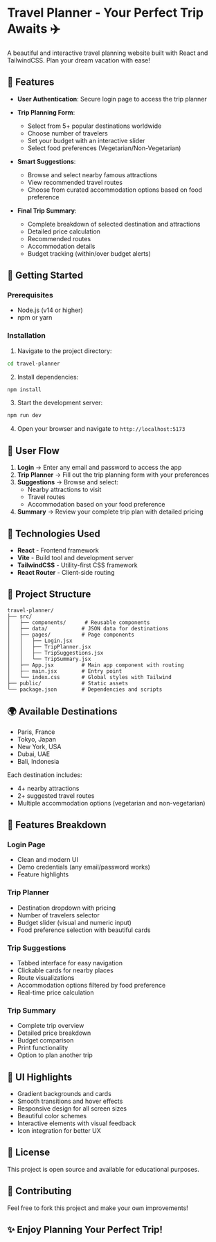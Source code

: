 # Travel Planner - Your Perfect Trip Awaits ✈️

A beautiful and interactive travel planning website built with React and TailwindCSS. Plan your dream vacation with ease!

## 🌟 Features

- **User Authentication**: Secure login page to access the trip planner
- **Trip Planning Form**: 
  - Select from 5+ popular destinations worldwide
  - Choose number of travelers
  - Set your budget with an interactive slider
  - Select food preferences (Vegetarian/Non-Vegetarian)
  
- **Smart Suggestions**:
  - Browse and select nearby famous attractions
  - View recommended travel routes
  - Choose from curated accommodation options based on food preference
  
- **Final Trip Summary**:
  - Complete breakdown of selected destination and attractions
  - Detailed price calculation
  - Recommended routes
  - Accommodation details
  - Budget tracking (within/over budget alerts)

## 🚀 Getting Started

### Prerequisites

- Node.js (v14 or higher)
- npm or yarn

### Installation

1. Navigate to the project directory:
```bash
cd travel-planner
```

2. Install dependencies:
```bash
npm install
```

3. Start the development server:
```bash
npm run dev
```

4. Open your browser and navigate to `http://localhost:5173`

## 📱 User Flow

1. **Login** → Enter any email and password to access the app
2. **Trip Planner** → Fill out the trip planning form with your preferences
3. **Suggestions** → Browse and select:
   - Nearby attractions to visit
   - Travel routes
   - Accommodation based on your food preference
4. **Summary** → Review your complete trip plan with detailed pricing

## 🎨 Technologies Used

- **React** - Frontend framework
- **Vite** - Build tool and development server
- **TailwindCSS** - Utility-first CSS framework
- **React Router** - Client-side routing

## 📂 Project Structure

```
travel-planner/
├── src/
│   ├── components/      # Reusable components
│   ├── data/           # JSON data for destinations
│   ├── pages/          # Page components
│   │   ├── Login.jsx
│   │   ├── TripPlanner.jsx
│   │   ├── TripSuggestions.jsx
│   │   └── TripSummary.jsx
│   ├── App.jsx         # Main app component with routing
│   ├── main.jsx        # Entry point
│   └── index.css       # Global styles with Tailwind
├── public/             # Static assets
└── package.json        # Dependencies and scripts
```

## 🌍 Available Destinations

- Paris, France
- Tokyo, Japan
- New York, USA
- Dubai, UAE
- Bali, Indonesia

Each destination includes:
- 4+ nearby attractions
- 2+ suggested travel routes
- Multiple accommodation options (vegetarian and non-vegetarian)

## 🎯 Features Breakdown

### Login Page
- Clean and modern UI
- Demo credentials (any email/password works)
- Feature highlights

### Trip Planner
- Destination dropdown with pricing
- Number of travelers selector
- Budget slider (visual and numeric input)
- Food preference selection with beautiful cards

### Trip Suggestions
- Tabbed interface for easy navigation
- Clickable cards for nearby places
- Route visualizations
- Accommodation options filtered by food preference
- Real-time price calculation

### Trip Summary
- Complete trip overview
- Detailed price breakdown
- Budget comparison
- Print functionality
- Option to plan another trip

## 🎨 UI Highlights

- Gradient backgrounds and cards
- Smooth transitions and hover effects
- Responsive design for all screen sizes
- Beautiful color schemes
- Interactive elements with visual feedback
- Icon integration for better UX

## 📄 License

This project is open source and available for educational purposes.

## 🤝 Contributing

Feel free to fork this project and make your own improvements!

## ✨ Enjoy Planning Your Perfect Trip!
